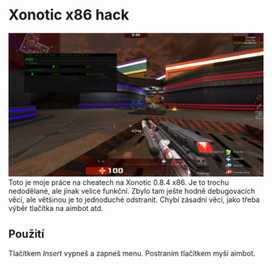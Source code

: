 Xonotic x86 hack
================
![Xonotic hack menu](xonotic.png)
Toto je moje práce na cheatech na Xonotic 0.8.4 x86. Je to trochu nedodělané, ale jinak velice funkční. Zbylo tam ješte hodně debugovacích věcí, ale většinou je to jednoduché odstranit. Chybí zásadní věci, jako třeba výběr tlačítka na aimbot atd.

Použití
-------

Tlačítkem *Insert* vypneš a zapneš menu. Postraním tlačítkem myši aimbot.
